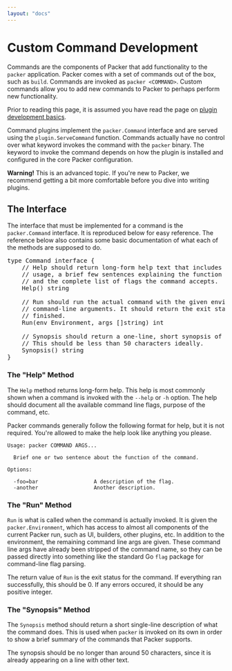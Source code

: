 ```yaml
---
layout: "docs"
---
```


# Custom Command Development

Commands are the components of Packer that add functionality to the
`packer` application. Packer comes with a set of commands out of the
box, such as `build`. Commands are invoked as `packer <COMMAND>`.
Custom commands allow you to add new commands to Packer to perhaps
perform new functionality.

Prior to reading this page, it is assumed you have read the page on
[plugin development basics](/docs/extend/developing-plugins.html).

Command plugins implement the `packer.Command` interface and are served
using the `plugin.ServeCommand` function. Commands actually have no control
over what keyword invokes the command with the `packer` binary. The keyword
to invoke the command depends on how the plugin is installed and configured
in the core Packer configuration.

<div class="alert alert-block">
  <strong>Warning!</strong> This is an advanced topic. If you're new to Packer,
  we recommend getting a bit more comfortable before you dive into writing
  plugins.
</div>

## The Interface

The interface that must be implemented for a command is the `packer.Command`
interface. It is reproduced below for easy reference. The reference below
also contains some basic documentation of what each of the methods are
supposed to do.

<pre class="prettyprint">
type Command interface {
	// Help should return long-form help text that includes the command-line
	// usage, a brief few sentences explaining the function of the command,
	// and the complete list of flags the command accepts.
	Help() string

	// Run should run the actual command with the given environmet and
	// command-line arguments. It should return the exit status when it is
	// finished.
	Run(env Environment, args []string) int

	// Synopsis should return a one-line, short synopsis of the command.
	// This should be less than 50 characters ideally.
	Synopsis() string
}
</pre>

### The "Help" Method

The `Help` method returns long-form help. This help is most commonly
shown when a command is invoked with the `--help` or `-h` option.
The help should document all the available command line flags, purpose
of the command, etc.

Packer commands generally follow the following format for help, but
it is not required. You're allowed to make the help look like anything
you please.

```
Usage: packer COMMAND ARGS...

  Brief one or two sentence about the function of the command.

Options:

  -foo=bar                  A description of the flag.
  -another                  Another description.
```

### The "Run" Method

`Run` is what is called when the command is actually invoked. It is given
the `packer.Environment`, which has access to almost all components of
the current Packer run, such as UI, builders, other plugins, etc. In addition
to the environment, the remaining command line args are given. These command
line args have already been stripped of the command name, so they can be
passed directly into something like the standard Go `flag` package for
command-line flag parsing.

The return value of `Run` is the exit status for the command. If everything
ran successfully, this should be 0. If any errors occured, it should be any
positive integer.

### The "Synopsis" Method

The `Synopsis` method should return a short single-line description
of what the command does. This is used when `packer` is invoked on its own
in order to show a brief summary of the commands that Packer supports.

The synopsis should be no longer than around 50 characters, since it is
already appearing on a line with other text.
